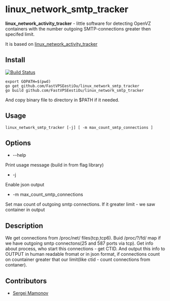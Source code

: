 linux_network_smtp_tracker
==============================

**linux_network_activity_tracker** - little software for detecting OpenVZ containers with the number outgoing SMTP-connections greater then specifed limit.

It is based on  [linux_network_activity_tracker](https://github.com/FastVPSEestiOu/linux_network_activity_tracker)

Install
-------
[![Build Status](https://travis-ci.org/FastVPSEestiOu/linux_network_smtp_tracker.svg?branch=master)](https://travis-ci.org/FastVPSEestiOu/linux_network_smtp_tracker)

```
export GOPATH=$(pwd)
go get github.com/FastVPSEestiOu/linux_network_smtp_tracker
go build github.com/FastVPSEestiOu/linux_network_smtp_tracker
```

And copy binary file to directory in $PATH if it needed.

Usage
-------
```
linux_network_smtp_tracker [-j] [ -m max_count_smtp_connections ]
```

Options
-------
- --help

Print usage message (build in from flag library)

- -j

Enable json output

- -m max_count_smtp_connections

Set max count of outgoing smtp connections. If it greater limit - we saw container in output

Description
-----------

We get connections from /proc/net/ files(tcp,tcp6).
Buid /proc/?/fd/ map if we have outgoing smtp connectons(25 and 587 ports via tcp).
Get info about process, who start this connections - get CTID.
And output this info to OUTPUT in human readable fromat or in json format, if connections count on countainer greater that our limit(like ctid - count connections from contaner).


Contributors
------------
- [Sergei Mamonov](https://github.com/mrqwer88)
